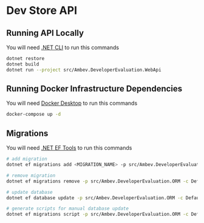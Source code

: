 # Dev Store API

## Running API Locally

You will need [.NET CLI](https://dotnet.microsoft.com/en-us/download) to run this commands

```bash
dotnet restore
dotnet build
dotnet run --project src/Ambev.DeveloperEvaluation.WebApi
```

## Running Docker Infrastructure Dependencies

You will need [Docker Desktop](https://docs.docker.com/desktop/install/windows-install/) to run this commands

```bash
docker-compose up -d
```

## Migrations

You will need [.NET EF Tools](https://docs.microsoft.com/en-us/ef/core/cli/dotnet) to run this commands

```bash
# add migration
dotnet ef migrations add <MIGRATION_NAME> -p src/Ambev.DeveloperEvaluation.ORM -s src/Ambev.DeveloperEvaluation.WebApi -o DefaultContext

# remove migration
dotnet ef migrations remove -p src/Ambev.DeveloperEvaluation.ORM -c DefaultContext -s src/Ambev.DeveloperEvaluation.WebApi

# update database
dotnet ef database update -p src/Ambev.DeveloperEvaluation.ORM -c DefaultContext -s src/Ambev.DeveloperEvaluation.WebApi

# generate scripts for manual database update
dotnet ef migrations script -p src/Ambev.DeveloperEvaluation.ORM -c DefaultContext -s src/Ambev.DeveloperEvaluation.WebApi -o ./scripts/migrations.sql
```
